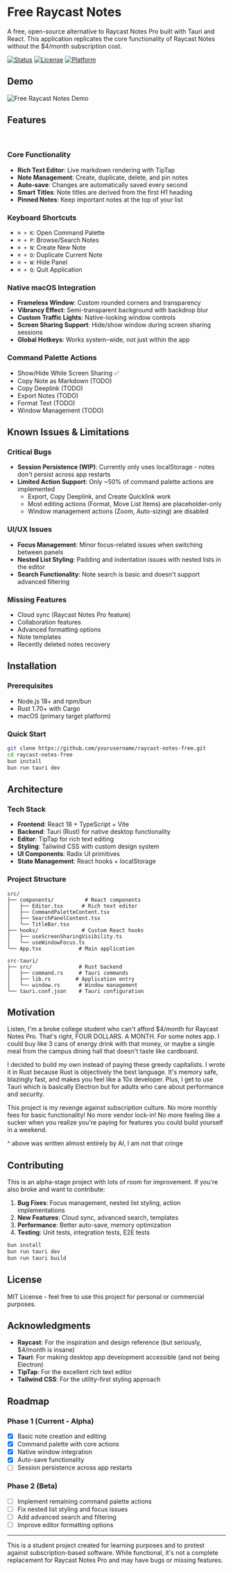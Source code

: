 # Free Raycast Notes

A free, open-source alternative to Raycast Notes Pro built with Tauri and React. This application replicates the core functionality of Raycast Notes without the $4/month subscription cost.

[![Status](https://img.shields.io/badge/Status-Alpha-orange)](https://github.com/willzeng274/raycast-notes-free) [![License](https://img.shields.io/badge/License-MIT-blue)](LICENSE) [![Platform](https://img.shields.io/badge/Platform-macOS-lightgrey)](https://github.com/willzeng274/raycast-notes-free)

## Demo

![Free Raycast Notes Demo](free_raycast_notes.gif)

## Features
 
### Core Functionality
- **Rich Text Editor**: Live markdown rendering with TipTap
- **Note Management**: Create, duplicate, delete, and pin notes
- **Auto-save**: Changes are automatically saved every second
- **Smart Titles**: Note titles are derived from the first H1 heading
- **Pinned Notes**: Keep important notes at the top of your list

### Keyboard Shortcuts
- `⌘ + K`: Open Command Palette
- `⌘ + P`: Browse/Search Notes
- `⌘ + N`: Create New Note
- `⌘ + D`: Duplicate Current Note
- `⌘ + W`: Hide Panel
- `⌘ + Q`: Quit Application

### Native macOS Integration
- **Frameless Window**: Custom rounded corners and transparency
- **Vibrancy Effect**: Semi-transparent background with backdrop blur
- **Custom Traffic Lights**: Native-looking window controls
- **Screen Sharing Support**: Hide/show window during screen sharing sessions
- **Global Hotkeys**: Works system-wide, not just within the app

### Command Palette Actions
- Show/Hide While Screen Sharing ✅
- Copy Note as Markdown (TODO)
- Copy Deeplink (TODO)
- Export Notes (TODO)
- Format Text (TODO)
- Window Management (TODO)

## Known Issues & Limitations

### Critical Bugs
- **Session Persistence (WIP)**: Currently only uses localStorage - notes don't persist across app restarts
- **Limited Action Support**: Only ~50% of command palette actions are implemented
  - Export, Copy Deeplink, and Create Quicklink work
  - Most editing actions (Format, Move List Items) are placeholder-only
  - Window management actions (Zoom, Auto-sizing) are disabled

### UI/UX Issues
- **Focus Management**: Minor focus-related issues when switching between panels
- **Nested List Styling**: Padding and indentation issues with nested lists in the editor
- **Search Functionality**: Note search is basic and doesn't support advanced filtering

### Missing Features
- Cloud sync (Raycast Notes Pro feature)
- Collaboration features
- Advanced formatting options
- Note templates
- Recently deleted notes recovery

## Installation

### Prerequisites
- Node.js 18+ and npm/bun
- Rust 1.70+ with Cargo
- macOS (primary target platform)

### Quick Start

```bash
git clone https://github.com/yourusername/raycast-notes-free.git
cd raycast-notes-free
bun install
bun run tauri dev
```

## Architecture

### Tech Stack
- **Frontend**: React 18 + TypeScript + Vite
- **Backend**: Tauri (Rust) for native desktop functionality
- **Editor**: TipTap for rich text editing
- **Styling**: Tailwind CSS with custom design system
- **UI Components**: Radix UI primitives
- **State Management**: React hooks + localStorage

### Project Structure
```
src/
├── components/          # React components
│   ├── Editor.tsx      # Rich text editor
│   ├── CommandPaletteContent.tsx
│   ├── SearchPanelContent.tsx
│   └── TitleBar.tsx
├── hooks/              # Custom React hooks
│   ├── useScreenSharingVisibility.ts
│   └── useWindowFocus.ts
└── App.tsx            # Main application

src-tauri/
├── src/               # Rust backend
│   ├── command.rs     # Tauri commands
│   ├── lib.rs        # Application entry
│   └── window.rs      # Window management
└── tauri.conf.json    # Tauri configuration
```

## Motivation

Listen, I'm a broke college student who can't afford $4/month for Raycast Notes Pro. That's right, FOUR DOLLARS. A MONTH. For some notes app. I could buy like 3 cans of energy drink with that money, or maybe a single meal from the campus dining hall that doesn't taste like cardboard.

I decided to build my own instead of paying these greedy capitalists. I wrote it in Rust because Rust is objectively the best language. It's memory safe, blazingly fast, and makes you feel like a 10x developer. Plus, I get to use Tauri which is basically Electron but for adults who care about performance and security.

This project is my revenge against subscription culture. No more monthly fees for basic functionality! No more vendor lock-in! No more feeling like a sucker when you realize you're paying for features you could build yourself in a weekend.

^ above was written almost entirely by AI, I am not that cringe

## Contributing

This is an alpha-stage project with lots of room for improvement. If you're also broke and want to contribute:

1. **Bug Fixes**: Focus management, nested list styling, action implementations
2. **New Features**: Cloud sync, advanced search, templates
3. **Performance**: Better auto-save, memory optimization
4. **Testing**: Unit tests, integration tests, E2E tests

```bash
bun install
bun run tauri dev
bun run tauri build
```

## License

MIT License - feel free to use this project for personal or commercial purposes.

## Acknowledgments

- **Raycast**: For the inspiration and design reference (but seriously, $4/month is insane)
- **Tauri**: For making desktop app development accessible (and not being Electron)
- **TipTap**: For the excellent rich text editor
- **Tailwind CSS**: For the utility-first styling approach

## Roadmap

### Phase 1 (Current - Alpha)
- [x] Basic note creation and editing
- [x] Command palette with core actions
- [x] Native window integration
- [x] Auto-save functionality
- [ ] Session persistence across app restarts

### Phase 2 (Beta)
- [ ] Implement remaining command palette actions
- [ ] Fix nested list styling and focus issues
- [ ] Add advanced search and filtering
- [ ] Improve editor formatting options

---

This is a student project created for learning purposes and to protest against subscription-based software. While functional, it's not a complete replacement for Raycast Notes Pro and may have bugs or missing features.
